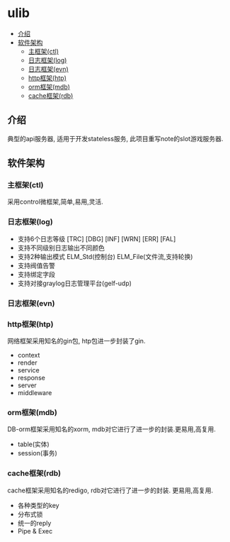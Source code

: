 # ulib
<!-- TOC tocDepth:2..3 chapterDepth:2..6 -->

- [介绍](#介绍)
- [软件架构](#软件架构)
    - [主框架(ctl)](#主框架ctl)
    - [日志框架(log)](#日志框架log)
    - [日志框架(evn)](#日志框架evn)
    - [http框架(htp)](#http框架htp)
    - [orm框架(mdb)](#orm框架mdb)
    - [cache框架(rdb)](#cache框架rdb)

<!-- /TOC -->
## 介绍

典型的api服务器, 适用于开发stateless服务, 此项目重写note的slot游戏服务器.

## 软件架构

### 主框架(ctl)
采用control微框架,简单,易用,灵活.

### 日志框架(log)
- 支持6个日志等级 [TRC] [DBG] [INF] [WRN] [ERR] [FAL]
- 支持不同级别日志输出不同颜色
- 支持2种输出模式 ELM_Std(控制台) ELM_File(文件流,支持轮换)
- 支持阀值告警
- 支持绑定字段
- 支持对接graylog日志管理平台(gelf-udp)

### 日志框架(evn)


### http框架(htp)
网络框架采用知名的gin包, htp包进一步封装了gin. 
- context
- render
- service
- response
- server
- middleware

### orm框架(mdb)
DB-orm框架采用知名的xorm, mdb对它进行了进一步的封装.更易用,高复用.
- table(实体)
- session(事务)

### cache框架(rdb)
cache框架采用知名的redigo, rdb对它进行了进一步的封装. 更易用,高复用.
- 各种类型的key
- 分布式锁
- 统一的reply
- Pipe & Exec